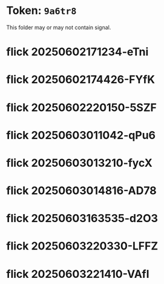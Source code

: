 # Token: `9a6tr8`

This folder may or may not contain signal.
# flick 20250602171234-eTni
# flick 20250602174426-FYfK
# flick 20250602220150-5SZF
# flick 20250603011042-qPu6
# flick 20250603013210-fycX
# flick 20250603014816-AD78
# flick 20250603163535-d2O3
# flick 20250603220330-LFFZ
# flick 20250603221410-VAfI
